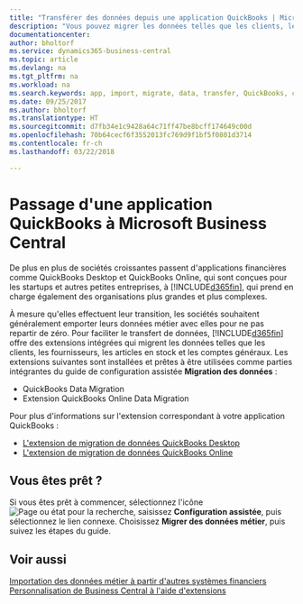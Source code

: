 ```yaml
---
title: "Transférer des données depuis une application QuickBooks | Microsoft Docs"
description: "Vous pouvez migrer les données telles que les clients, les fournisseurs, les articles en stock et les comptes généraux des applications QuickBooks vers Business Central."
documentationcenter: 
author: bholtorf
ms.service: dynamics365-business-central
ms.topic: article
ms.devlang: na
ms.tgt_pltfrm: na
ms.workload: na
ms.search.keywords: app, import, migrate, data, transfer, QuickBooks, customize
ms.date: 09/25/2017
ms.author: bholtorf
ms.translationtype: HT
ms.sourcegitcommit: d7fb34e1c9428a64c71ff47be8bcff174649c00d
ms.openlocfilehash: 70b64cecf6f3552013fc769d9f1bf5f0801d3714
ms.contentlocale: fr-ch
ms.lasthandoff: 03/22/2018

---
```



# <a name="changing-from-a-quickbooks-app-to-microsoft-business-central"></a>Passage d'une application QuickBooks à Microsoft Business Central
De plus en plus de sociétés croissantes passent d'applications financières comme QuickBooks Desktop et QuickBooks Online, qui sont conçues pour les startups et autres petites entreprises, à [!INCLUDE[d365fin](includes/d365fin_md.md)], qui prend en charge également des organisations plus grandes et plus complexes. 

À mesure qu'elles effectuent leur transition, les sociétés souhaitent généralement emporter leurs données métier avec elles pour ne pas repartir de zéro. Pour faciliter le transfert de données, [!INCLUDE[d365fin](includes/d365fin_md.md)] offre des extensions intégrées qui migrent les données telles que les clients, les fournisseurs, les articles en stock et les comptes généraux. Les extensions suivantes sont installées et prêtes à être utilisées comme parties intégrantes du guide de configuration assistée **Migration des données** :

* QuickBooks Data Migration 
* Extension QuickBooks Online Data Migration

Pour plus d'informations sur l'extension correspondant à votre application QuickBooks :   

* [L'extension de migration de données QuickBooks Desktop](ui-extensions-quickbooks-data-migration.md)
* [L'extension de migration de données QuickBooks Online](ui-extensions-quickbooks-online-data-migration.md)

## <a name="ready-now"></a>Vous êtes prêt ?
Si vous êtes prêt à commencer, sélectionnez l'icône ![Page ou état pour la recherche](media/ui-search/search_small.png "icône Page ou état pour la recherche"), saisissez **Configuration assistée**, puis sélectionnez le lien connexe. Choisissez **Migrer des données métier**, puis suivez les étapes du guide.

## <a name="see-also"></a>Voir aussi
[Importation des données métier à partir d'autres systèmes financiers](upload-data.md)  
[Personnalisation de Business Central à l'aide d'extensions](ui-extensions.md)   

